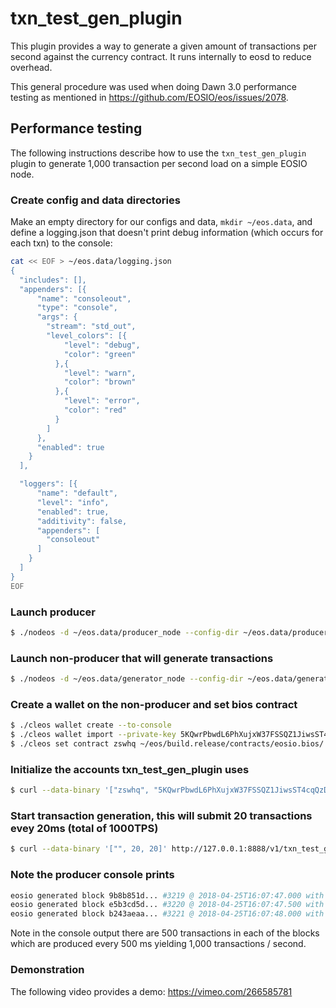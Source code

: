 # txn\_test\_gen\_plugin

This plugin provides a way to generate a given amount of transactions per second against the currency contract. It runs internally to eosd to reduce overhead.

This general procedure was used when doing Dawn 3.0 performance testing as mentioned in https://github.com/EOSIO/eos/issues/2078.

## Performance testing

The following instructions describe how to use the `txn_test_gen_plugin` plugin to generate 1,000 transaction per second load on a simple EOSIO node.

### Create config and data directories
Make an empty directory for our configs and data, `mkdir ~/eos.data`, and define a logging.json that doesn't print debug information (which occurs for each txn) to the console:
```bash
cat << EOF > ~/eos.data/logging.json
{
  "includes": [],
  "appenders": [{
      "name": "consoleout",
      "type": "console",
      "args": {
        "stream": "std_out",
        "level_colors": [{
            "level": "debug",
            "color": "green"
          },{
            "level": "warn",
            "color": "brown"
          },{
            "level": "error",
            "color": "red"
          }
        ]
      },
      "enabled": true
    }
  ],

  "loggers": [{
      "name": "default",
      "level": "info",
      "enabled": true,
      "additivity": false,
      "appenders": [
        "consoleout"
      ]
    }
  ]
}
EOF
```

### Launch producer
```bash
$ ./nodeos -d ~/eos.data/producer_node --config-dir ~/eos.data/producer_node -l ~/eos.data/logging.json --http-server-address "" -p zswhq -e
```

### Launch non-producer that will generate transactions
```bash
$ ./nodeos -d ~/eos.data/generator_node --config-dir ~/eos.data/generator_node -l ~/eos.data/logging.json --plugin eosio::txn_test_gen_plugin --plugin eosio::chain_api_plugin --p2p-peer-address localhost:9876 --p2p-listen-endpoint localhost:5555
```

### Create a wallet on the non-producer and set bios contract
```bash
$ ./cleos wallet create --to-console
$ ./cleos wallet import --private-key 5KQwrPbwdL6PhXujxW37FSSQZ1JiwsST4cqQzDeyXtP79zkvFD3
$ ./cleos set contract zswhq ~/eos/build.release/contracts/eosio.bios/ 
```

### Initialize the accounts txn_test_gen_plugin uses
```bash
$ curl --data-binary '["zswhq", "5KQwrPbwdL6PhXujxW37FSSQZ1JiwsST4cqQzDeyXtP79zkvFD3"]' http://127.0.0.1:8888/v1/txn_test_gen/create_test_accounts
```

### Start transaction generation, this will submit 20 transactions evey 20ms (total of 1000TPS)
```bash
$ curl --data-binary '["", 20, 20]' http://127.0.0.1:8888/v1/txn_test_gen/start_generation
```

### Note the producer console prints
```bash
eosio generated block 9b8b851d... #3219 @ 2018-04-25T16:07:47.000 with 500 trxs, lib: 3218
eosio generated block e5b3cd5d... #3220 @ 2018-04-25T16:07:47.500 with 500 trxs, lib: 3219
eosio generated block b243aeaa... #3221 @ 2018-04-25T16:07:48.000 with 500 trxs, lib: 3220
```

Note in the console output there are 500 transactions in each of the blocks which are produced every 500 ms yielding 1,000 transactions / second.

### Demonstration
The following video provides a demo: https://vimeo.com/266585781
